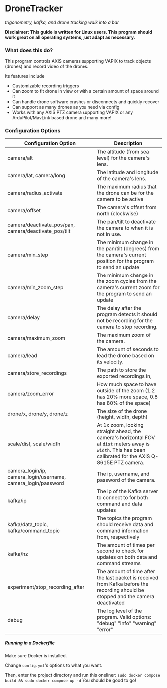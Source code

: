 # DroneTracker

*trigonometry, kafka, and drone tracking walk into a bar*

**Disclaimer: This guide is written for Linux users. This program should work great on all operating systems, just adapt as necessary.**

### What does this do?
This program controls AXIS cameras supporting VAPIX to track objects (drones) and record video of the drones.

Its features include
* Customizable recording triggers
* Can zoom to fit drone in view or with a certain amount of space around it
* Can handle drone software crashes or disconnects and quickly recover
* Can support as many drones as you need via config
* Works with any AXIS PTZ camera supporting VAPIX or any ArduPilot/MavLink based drone
and many more!

### Configuration Options

| Configuration Option                                          | Description                                                                                                                                                 |
|---------------------------------------------------------------|-------------------------------------------------------------------------------------------------------------------------------------------------------------|
| camera/alt                                                    | The altitude (from sea level) for the camera's lens.                                                                                                        |
| camera/lat, camera/long                                       | The latitude and longitude of the camera's lens.                                                                                                            |
| camera/radius_activate                                        | The maximum radius that the drone can be for the camera to be active                                                                                        |
| camera/offset                                                 | The camera's offset from north (clockwise)                                                                                                                  |
| camera/deactivate_pos/pan, camera/deactivate_pos/tilt         | The pan/tilt to deactivate the camera to when it is not in use.                                                                                             |
| camera/min_step                                               | The minimum change in the pan/tilt (degrees) from the camera's current position for the program to send an update                                           |
| camera/min_zoom_step                                          | The minimum change in the zoom cycles from the camera's current zoom for the program to send an update                                                      |
| camera/delay                                                  | The delay after the program detects it should not be recording for the camera to stop recording.                                                            |
| camera/maximum_zoom                                           | The maximum zoom of the camera.                                                                                                                             |
| camera/lead                                                   | The amount of seconds to lead the drone based on its velocity.                                                                                              |
| camera/store_recordings                                       | The path to store the exported recordings in,                                                                                                               |
| camera/zoom_error                                             | How much space to have outside of the zoom (1.2 has 20% more space, 0.8 has 80% of the space)                                                               |
| drone/x, drone/y, drone/z                                     | The size of the drone (height, width, depth)                                                                                                                |
| scale/dist, scale/width                                       | At 1x zoom, looking straight ahead, the camera's horizontal FOV at `dist` meters away is `width`. This has been calibrated for the AXIS Q-8615E PTZ camera. |
| camera_login/ip, camera_login/username, camera_login/password | The ip, username, and password of the camera.                                                                                                               |
| kafka/ip                                                      | The ip of the Kafka server to connect to for both command and data updates                                                                                  |
| kafka/data_topic, kafka/command_topic                         | The topics the program should receive data and command information from, respectively                                                                       |
| kafka/hz                                                      | The amount of times per second to check for updates on both data and command streams                                                                        |
| experiment/stop_recording_after                               | The amount of time after the last packet is received from Kafka before the recording should be stopped and the camera deactivated                           |
| debug                                                         | The log level of the program. Valid options: "debug" "info" "warning" "error"                                                                               |


##### Running in a Dockerfile

Make sure Docker is installed. 

Change `config.yml`'s options to what you want.

Then, enter the project directory and run this oneliner: `sudo docker compose build && sudo docker compose up -d`
You should be good to go!
